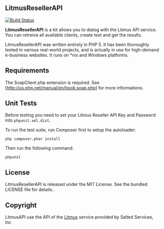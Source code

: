 LitmusResellerAPI
-----------------

[![Build Status](https://secure.travis-ci.org/yzalis/Litmus.png)](http://travis-ci.org/yzalis/Litmus)

**LitmusResellerAPI** is a kit allows you to dialog with the Litmus API service. You can
retreive all available clients, create test and get the results.

LitmusResellerAPI was written entirely in PHP 5.
It has been thoroughly tested in various real-world projects, and is actually in
use for high-demand e-business websites.
It runs on *nix and Windows platforms.

Requirements
------------

The SoapClient php extension is required.
See [http://us.php.net/manual/en/book.soap.php] for more informations.


Unit Tests
---------

Before testing you need to set your Litmus Reseller API Key and Password into `phpunit.xml.dist`.

To run the test suite, run Composer first to setup the autoloader:

```
php composer.phar install
```

Then run the following command:

```
phpunit
```

License
-------

LitmusResellerAPI is released under the MIT License. See the bundled LICENSE file for details..

Copyright
---------

LitmusAPI use the API of the [Litmus](http://www.litmus.com) service provided by Salted Services, Inc